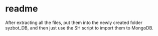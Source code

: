 # readme
After extracting all the files, put them into the newly created folder syzbot_DB, and then just use the SH script to import them to MongoDB.
